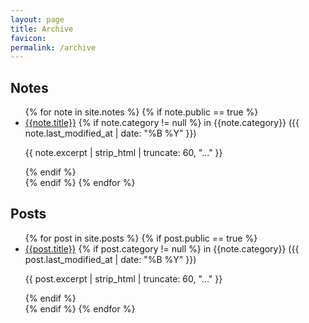 ```yaml
---
layout: page
title: Archive
favicon:
permalink: /archive
---
```


<div class="grid">
	<div class="col">
		<h2>Notes</h2>
<ul class="archive">
{% for note in site.notes %}
{% if note.public == true %}
<li>
	<a href="{{ note.url }}{%- if site.use_html_extension -%}.html{%- endif -%}" class="internal-link">{{note.title}}</a>
	{% if note.category != null %} in {{note.category}}
		<span>({{ note.last_modified_at | date: "%B %Y" }})</span>
		<p>{{ note.excerpt | strip_html | truncate: 60, "..." }}</p> 
	{% endif %}
</li>
{% endif %}
{% endfor %}
</ul>
    </div>
		<div class="col">
		<h2>Posts</h2>
<ul class="archive">
{% for post in site.posts %}
{% if post.public == true %}
<li>
	<a href="{{ note.url }}{%- if site.use_html_extension -%}.html{%- endif -%}" class="internal-link">{{post.title}}</a>
	{% if post.category != null %} in {{note.category}}
		<span>({{ post.last_modified_at | date: "%B %Y" }})</span>
		<p>{{ post.excerpt | strip_html | truncate: 60, "..." }}</p>
	{% endif %} 
</li>
{% endif %}
{% endfor %}
</ul>
    </div>
</div>
